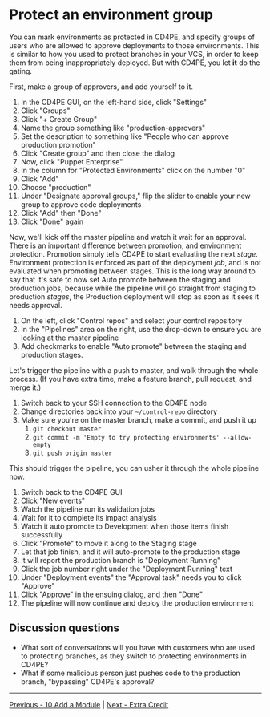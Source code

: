 # Protect an environment group

You can mark environments as protected in CD4PE, and specify groups of users who are allowed to approve deployments to those environments.  This is similar to how you used to protect branches in your VCS, in order to keep them from being inappropriately deployed.  But with CD4PE, you let **it** do the gating.

First, make a group of approvers, and add yourself to it.

1. In the CD4PE GUI, on the left-hand side, click "Settings"
1. Click "Groups"
1. Click "+ Create Group"
1. Name the group something like "production-approvers"
1. Set the description to something like "People who can approve production promotion"
1. Click "Create group" and then close the dialog
1. Now, click "Puppet Enterprise"
1. In the column for "Protected Environments" click on the number "0"
1. Click "Add"
1. Choose "production"
1. Under "Designate approval groups," flip the slider to enable your new group to approve code deployments
1. Click "Add" then "Done"
1. Click "Done" again

Now, we'll kick off the master pipeline and watch it wait for an approval.  There is an important difference between promotion, and environment protection.  Promotion simply tells CD4PE to start evaluating the next *stage*.  Environment protection is enforced as part of the deployment *job*, and is not evaluated when promoting between stages.  This is the long way around to say that it's safe to now set Auto promote between the staging and production jobs, because while the pipeline will go straight from staging to production *stages*, the Production deployment will stop as soon as it sees it needs approval.

1. On the left, click "Control repos" and select your control repository
1. In the "Pipelines" area on the right, use the drop-down to ensure you are looking at the master pipeline
1. Add checkmarks to enable "Auto promote" between the staging and production stages.

Let's trigger the pipeline with a push to master, and walk through the whole process.  (If you have extra time, make a feature branch, pull request, and merge it.)

1. Switch back to your SSH connection to the CD4PE node
1. Change directories back into your `~/control-repo` directory
1. Make sure you're on the master branch, make a commit, and push it up
    1. `git checkout master`
    1. `git commit -m 'Empty to try protecting environments' --allow-empty`
    1. `git push origin master`

This should trigger the pipeline, you can usher it through the whole pipeline now.

1. Switch back to the CD4PE GUI
1. Click "New events"
1. Watch the pipeline run its validation jobs
1. Wait for it to complete its impact analysis
1. Watch it auto promote to Development when those items finish successfully
1. Click "Promote" to move it along to the Staging stage
1. Let that job finish, and it will auto-promote to the production stage
1. It will report the production branch is "Deployment Running"
1. Click the job number right under the "Deployment Running" text
1. Under "Deployment events" the "Approval task" needs you to click "Approve"
1. Click "Approve" in the ensuing dialog, and then "Done"
1. The pipeline will now continue and deploy the production environment

## Discussion questions

* What sort of conversations will you have with customers who are used to protecting branches, as they switch to protecting environments in CD4PE?
* What if some malicious person just pushes code to the production branch, "bypassing" CD4PE's approval?

---

[Previous - 10 Add a Module](10_add_a_module.md) | [Next - Extra Credit](aa_extra_credit.md)

